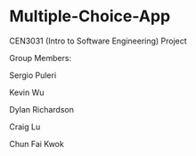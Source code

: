 # Multiple-Choice-App
CEN3031 (Intro to Software Engineering) Project

Group Members:

Sergio Puleri

Kevin Wu

Dylan Richardson

Craig Lu

Chun Fai Kwok
